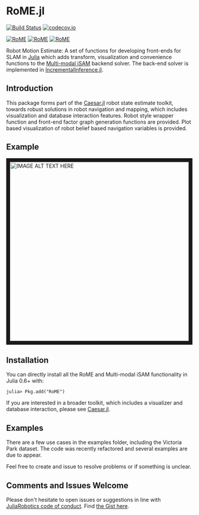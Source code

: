 # RoME.jl

[![Build Status](https://travis-ci.org/JuliaRobotics/RoME.jl.svg?branch=master)](https://travis-ci.org/JuliaRobotics/RoME.jl)
[![codecov.io](https://codecov.io/github/JuliaRobotics/RoME.jl/coverage.svg?branch=master)](https://codecov.io/github/JuliaRobotics/RoME.jl?branch=master)

[![RoME](http://pkg.julialang.org/badges/RoME_0.6.svg)](http://pkg.julialang.org/?pkg=RoME&ver=0.6)
[![RoME](http://pkg.julialang.org/badges/RoME_0.7.svg)](http://pkg.julialang.org/?pkg=RoME&ver=0.7)
[![RoME](http://pkg.julialang.org/badges/RoME_1.0.svg)](http://pkg.julialang.org/?pkg=RoME&ver=1.0)

Robot Motion Estimate: A set of functions for developing front-ends for SLAM in [Julia](www.julialang.org) which adds transform, visualization and convenience functions to the [Multi-modal iSAM](http://frc.ri.cmu.edu/~kaess/pub/Fourie16iros.pdf) backend solver. The back-end solver is implemented in [IncrementalInference.jl](https://github.com/JuliaRobotics/IncrementalInference.jl).

## Introduction

This package forms part of the [Caesar.jl](https://github.com/JuliaRobotics/Caesar.jl) robot state estimate toolkit, towards robust solutions in robot navigation and mapping, which includes visualization and database interaction features. Robot style wrapper function and front-end factor graph generation functions are provided. Plot based visualization of robot belief based navigation variables is provided.

## Example

<a href="https://vimeo.com/190052649" target="_blank"><img src="https://raw.githubusercontent.com/JuliaRobotics/IncrementalInference.jl/master/doc/images/mmisamvid01.gif" alt="IMAGE ALT TEXT HERE" width="480" border="10" /></a>

## Installation

You can directly install all the RoME and Multi-modal iSAM functionality in Julia 0.6+ with:

    julia> Pkg.add("RoME")

If you are interested in a broader toolkit, which includes a visualizer and database interaction, please see [Caesar.jl](https://github.com/dehann/Caesar.jl).

## Examples

There are a few use cases in the examples folder, including the Victoria Park dataset. The code was recently refactored and several examples are due to appear.

Feel free to create and issue to resolve problems or if something is unclear.

## Comments and Issues Welcome

Please don't hesitate to open issues or suggestions in line with [JuliaRobotics code of conduct](https://github.com/JuliaRobotics/administration/blob/master/code_of_conduct.md).  Find [the Gist here](https://gist.github.com/dehann/5f943d833f5fb06f4e00a2f4fb9f945a).
